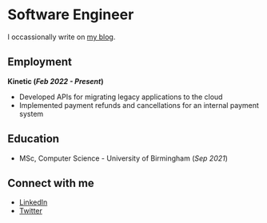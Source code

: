 <h1>Software Engineer</h1>

I occassionally write on [my blog](https://www.thecodingpalace.com).

## Employment

**Kinetic (_Feb 2022 - Present_)**

- Developed APIs for migrating legacy applications to the cloud
- Implemented payment refunds and cancellations for an internal payment system

## Education

- MSc, Computer Science - University of Birmingham (_Sep 2021_)

## Connect with me

- [LinkedIn](https://www.linkedin.com/in/magarpratik)
- [Twitter](https://x.com/magarpratik_)
